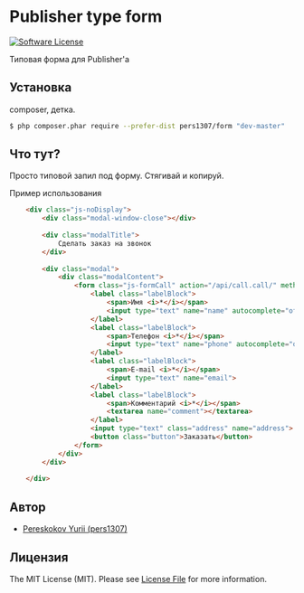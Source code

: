 # Publisher type form

[![Software License](https://img.shields.io/badge/license-MIT-brightgreen.svg?style=flat-square)](LICENSE.md)

Типовая форма для Publisher'а

## Установка

composer, детка.

``` bash
$ php composer.phar require --prefer-dist pers1307/form "dev-master"
```

## Что тут?

Просто типовой запил под форму.
Стягивай и копируй.

Пример использования
``` html
    <div class="js-noDisplay">
        <div class="modal-window-close"></div>
    
        <div class="modalTitle">
            Сделать заказ на звонок
        </div>
    
        <div class="modal">
            <div class="modalContent">
                <form class="js-formCall" action="/api/call.call/" method="post">
                    <label class="labelBlock">
                        <span>Имя <i>*</i></span>
                        <input type="text" name="name" autocomplete="off">
                    </label>
                    <label class="labelBlock">
                        <span>Телефон <i>*</i></span>
                        <input type="text" name="phone" autocomplete="off">
                    </label>
                    <label class="labelBlock">
                        <span>E-mail <i>*</i></span>
                        <input type="text" name="email">
                    </label>
                    <label class="labelBlock">
                        <span>Комментарий <i>*</i></span>
                        <textarea name="comment"></textarea>
                    </label>
                    <input type="text" class="address" name="address">
                    <button class="button">Заказать</button>
                </form>
            </div>
        </div>
    
    </div>
```

## Автор

- [Pereskokov Yurii (pers1307)](https://github.com/pers1307)

## Лицензия

The MIT License (MIT). Please see [License File](LICENSE.md) for more information.
